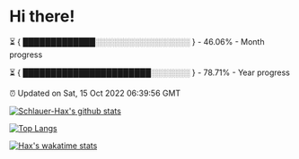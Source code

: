 # Hi there!

⏳ { █████████████░░░░░░░░░░░░░░░░░ } - 46.06% - Month progress

⏳ { ███████████████████████░░░░░░░ } - 78.71% - Year progress

⏰ Updated on Sat, 15 Oct 2022 06:39:56 GMT


[![Schlauer-Hax's github stats](https://github-readme-stats.vercel.app/api?username=Schlauer-Hax&show_icons=true&theme=dark&count_private=true)](https://github.com/Schlauer-Hax)


[![Top Langs](https://github-readme-stats.vercel.app/api/top-langs/?username=Schlauer-Hax&layout=compact&theme=dark)](https://github.com/Schlauer-Hax?tab=repositories)


[![Hax's wakatime stats](https://github-readme-stats.vercel.app/api/wakatime?username=Hax&theme=dark)](https://wakatime.com/@Hax)

